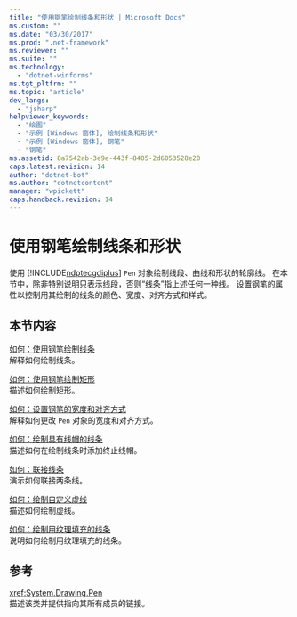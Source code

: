 ```yaml
---
title: "使用钢笔绘制线条和形状 | Microsoft Docs"
ms.custom: ""
ms.date: "03/30/2017"
ms.prod: ".net-framework"
ms.reviewer: ""
ms.suite: ""
ms.technology: 
  - "dotnet-winforms"
ms.tgt_pltfrm: ""
ms.topic: "article"
dev_langs: 
  - "jsharp"
helpviewer_keywords: 
  - "绘图"
  - "示例 [Windows 窗体], 绘制线条和形状"
  - "示例 [Windows 窗体], 钢笔"
  - "钢笔"
ms.assetid: 8a7542ab-3e9e-443f-8405-2d6053528e20
caps.latest.revision: 14
author: "dotnet-bot"
ms.author: "dotnetcontent"
manager: "wpickett"
caps.handback.revision: 14
---
```

# 使用钢笔绘制线条和形状
使用 [!INCLUDE[ndptecgdiplus](../../../../includes/ndptecgdiplus-md.md)] `Pen` 对象绘制线段、曲线和形状的轮廓线。  在本节中，除非特别说明只表示线段，否则“线条”指上述任何一种线。  设置钢笔的属性以控制用其绘制的线条的颜色、宽度、对齐方式和样式。  
  
## 本节内容  
 [如何：使用钢笔绘制线条](../../../../docs/framework/winforms/advanced/how-to-use-a-pen-to-draw-lines.md)  
 解释如何绘制线条。  
  
 [如何：使用钢笔绘制矩形](../../../../docs/framework/winforms/advanced/how-to-use-a-pen-to-draw-rectangles.md)  
 描述如何绘制矩形。  
  
 [如何：设置钢笔的宽度和对齐方式](../../../../docs/framework/winforms/advanced/how-to-set-pen-width-and-alignment.md)  
 解释如何更改 `Pen` 对象的宽度和对齐方式。  
  
 [如何：绘制具有线帽的线条](../../../../docs/framework/winforms/advanced/how-to-draw-a-line-with-line-caps.md)  
 描述如何在绘制线条时添加终止线帽。  
  
 [如何：联接线条](../../../../docs/framework/winforms/advanced/how-to-join-lines.md)  
 演示如何联接两条线。  
  
 [如何：绘制自定义虚线](../../../../docs/framework/winforms/advanced/how-to-draw-a-custom-dashed-line.md)  
 描述如何绘制虚线。  
  
 [如何：绘制用纹理填充的线条](../../../../docs/framework/winforms/advanced/how-to-draw-a-line-filled-with-a-texture.md)  
 说明如何绘制用纹理填充的线条。  
  
## 参考  
 <xref:System.Drawing.Pen>  
 描述该类并提供指向其所有成员的链接。